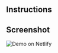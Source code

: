 ## Instructions

## Screenshot

![Demo on Netlify](https://github.com/muhamed-kanapiya/domain_for_sale/blob/main/screenshot.jpg?raw=true)
